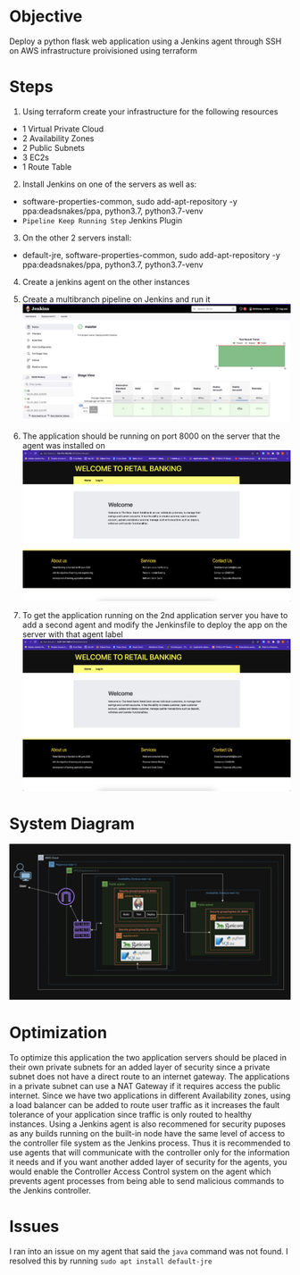 # Objective
Deploy a python flask web application using a Jenkins agent through SSH on AWS infrastructure proivisioned using terraform

# Steps
1. Using terraform create your infrastructure for the following resources
- 1 Virtual Private Cloud
- 2 Availability Zones
- 2 Public Subnets
- 3 EC2s
- 1 Route Table
2. Install Jenkins on one of the servers as well as:
- software-properties-common, sudo add-apt-repository -y ppa:deadsnakes/ppa, python3.7, python3.7-venv
- `Pipeline Keep Running Step` Jenkins Plugin
3. On the other 2 servers install:
- default-jre, software-properties-common, sudo add-apt-repository -y ppa:deadsnakes/ppa, python3.7, python3.7-venv
4. Create a jenkins agent on the other instances
5. Create a multibranch pipeline on Jenkins and run it
![Pipeline](screenshots/Screenshot%202023-10-19%20at%204.25.08%20PM.png)
6. The application should be running on port 8000 on the server that the agent was installed on
![Server01](screenshots/Screenshot%202023-10-19%20at%204.24.37%20PM.png)

7. To get the application running on the 2nd application server you have to add a second agent and modify the Jenkinsfile to deploy the app on the server with that agent label
![Server01](screenshots/Screenshot%202023-10-19%20at%204.24.50%20PM.png)

# System Diagram

![Server01](screenshots/Screenshot%202023-10-20%20at%201.39.40%20PM.png)

# Optimization
To optimize this application the two application servers should be placed in their own private subnets for an added layer of security since a private subnet does not have a direct route to an internet gateway. The applications in a private subnet can use a NAT Gateway if it requires access the public internet. Since we have two applications in different Availability zones, using a load balancer can be added to route user traffic as it increases the fault tolerance of your application since traffic is only routed to healthy instances. Using a Jenkins agent is also recommened for security puposes as any builds running on the built-in node have the same level of access to the controller file system as the Jenkins process. Thus it is recommended to use agents that will communicate with the controller only for the information it needs and if you want another added layer of security for the agents, you would enable the Controller Access Control system on the agent which prevents agent processes from being able to send malicious commands to the Jenkins controller.


# Issues
I ran into an issue on my agent that said the `java` command was not found. I resolved this by running `sudo apt install default-jre`
